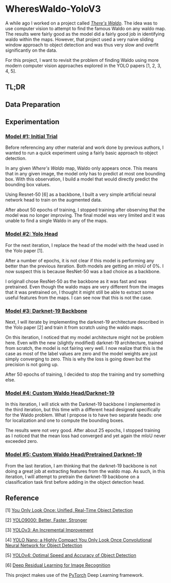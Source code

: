 # WheresWaldo-YoloV3

A while ago I worked on a project called [*There's Waldo*](https://github.com/antoniojkim/WheresWaldo). The idea was to use computer vision to attempt to find the famous Waldo on any waldo map. The results were fairly good as the model did a fairly good job in identifying waldo within the maps. However, that project used a very naive sliding window approach to object detection and was thus very slow and overfit significantly on the data.

For this project, I want to revisit the problem of finding Waldo using more modern computer vision approaches explored in the YOLO papers [1, 2, 3, 4, 5].

## TL;DR

## Data Preparation



## Experimentation

### [Model #1: Initial Trial](https://github.com/antoniojkim/WheresWaldo-YoloV3/tree/master/model/model_v1.ipynb)

Before referencing any other material and work done by previous authors, I wanted to run a quick experiment using a fairly basic approach to object detection.

In any given *Where's Waldo* map, Waldo only appears once. This means that in any given image, the model only has to predict at most one bounding box. With this observation, I build a model that would directly predict the bounding box values.

Using Resnet-50 [6] as a backbone, I built a very simple artificial neural network head to train on the augmented data.

After about 50 epochs of training, I stopped training after observing that the model was no longer improving. The final model was very limited and it was unable to find a single Waldo in any of the maps.

### [Model #2: Yolo Head](https://github.com/antoniojkim/WheresWaldo-YoloV3/tree/master/model/model_v2.ipynb)

For the next iteration, I replace the head of the model with the head used in the Yolo paper [1].

After a number of epochs, it is not clear if this model is performing any better than the previous iteration. Both models are getting an mIoU of 0%. I now suspect this is because ResNet-50 was a bad choice as a backbone.

I originall chose ResNet-50 as the backbone as it was fast and was pretrained. Even though the waldo maps are very different from the images that it was pretrained on, I thought it might still be able to extract some useful features from the maps. I can see now that this is not the case.

### [Model #3: Darknet-19 Backbone](https://github.com/antoniojkim/WheresWaldo-YoloV3/tree/master/model/model_v3.ipynb)

Next, I will iterate by implementing the darknet-19 architecture described in the Yolo paper [2] and train it from scratch using the waldo maps.

On this iteration, I noticed that my model architecture might not be problem here. Even with the new (slightly modified) darknet-19 architecture, trained from scratch, the model is not fairing very well. I now realize that this is the case as most of the label values are zero and the model weights are just simply converging to zero. This is why the loss is going down but the precision is not going up.

After 50 epochs of training, I decided to stop the training and try something else.

### [Model #4: Custom Waldo Head/Darknet-19](https://github.com/antoniojkim/WheresWaldo-YoloV3/tree/master/model/model_v4.ipynb)

In this iteration, I will stick with the Darknet-19 backbone I implemented in the third iteration, but this time with a different head designed specifically for the Waldo problem. What I propose is to have two separate heads: one for localization and one to compute the bounding boxes.

The results were not very good. After about 25 epochs, I stopped training as I noticed that the mean loss had converged and yet again the mIoU never exceeded zero.

### [Model #5: Custom Waldo Head/Pretrained Darknet-19](https://github.com/antoniojkim/WheresWaldo-YoloV3/tree/master/model/model_v5.ipynb)

From the last iteration, I am thinking that the darknet-19 backbone is not doing a great job at extracting features from the waldo map. As such, in this iteration, I will attempt to pretrain the darknet-19 backbone on a classification task first before adding in the object detection head.


## Reference

[1] [You Only Look Once: Unified, Real-Time Object Detection](https://arxiv.org/pdf/1506.02640.pdf)

[2] [YOLO9000: Better, Faster, Stronger](https://arxiv.org/pdf/1612.08242.pdf)

[3] [YOLOv3: An Incremental Improvement](https://pjreddie.com/media/files/papers/YOLOv3.pdf)

[4] [YOLO Nano: a Highly Compact You Only Look Once Convolutional Neural Network for Object Detection](https://arxiv.org/pdf/1910.01271.pdf)

[5] [YOLOv4: Optimal Speed and Accuracy of Object Detection](https://arxiv.org/pdf/2004.10934.pdf)

[6] [Deep Residual Learning for Image Recognition](https://arxiv.org/pdf/1512.03385.pdf)

This project makes use of the [PyTorch](https://pytorch.org/) Deep Learning framework.
